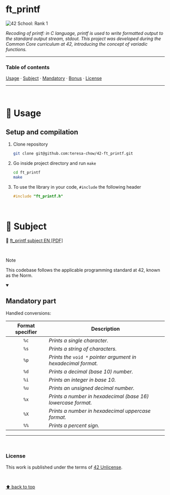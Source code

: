 # ft_printf
![42 School: Rank 1](https://img.shields.io/badge/42%20School-Rank%201-%2315bbbb)

_Recoding of printf: in C language, printf is used to write formatted output to the standard output stream, stdout. This project was developed during the Common Core curriculum at 42, introducing the concept of variadic functions._
___


### Table of contents
[Usage](#compass-usage) · [Subject](#book-subject) · [Mandatory](#mandatory-part) · [Bonus](#bonus-part) · [License](#license)

___

</br>

# :compass: Usage
## Setup and compilation

1. Clone repository
    ```bash
    git clone git@github.com:teresa-chow/42-ft_printf.git
    ```

2. Go inside project directory and run `make`
    ```bash
    cd ft_printf
    make
    ```
    
3. To use the library in your code, `#include` the following header
    ```c
    #include "ft_printf.h"
    ```

</br>

# :book: Subject
:page_facing_up: [ft_printf subject EN [PDF]](./en_ftprintf_2023.pdf)

</br>

>[!NOTE]
>This codebase follows the applicable programming standard at 42, known as the Norm.

<details open>
  <summary><h2>Mandatory part</h2></summary>
    
Handled conversions:

Format specifier | Description
:--:|--
`%c` | _Prints a single character._
`%s` | _Prints a string of characters._
`%p` | _Prints the_ `void *` _pointer argument in hexadecimal format._
`%d` | _Prints a decimal (base 10) number._
`%i` | _Prints an integer in base 10._
`%u` | _Prints an unsigned decimal number._
`%x` | _Prints a number in hexadecimal (base 16) lowercase format._
`%X` | _Prints a number in hexadecimal uppercase format._
`%%` | _Prints a percent sign._

</details>

___

</br>

### License
This work is published under the terms of [42 Unlicense](./LICENSE).

</br>

[⬆ back to top](#42-ft_printf)
